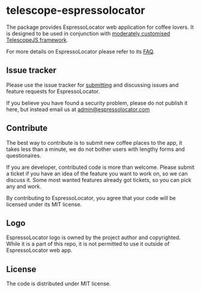 # telescope-espressolocator

The package provides EspressoLocator web application for coffee lovers. It is
designed to be used in conjunction with [moderately customised TelescopeJS
framework](https://github.com/espressolocator/telescope).

For more details on EspressoLocator please refer to its [FAQ](https://espressolocator.app/page/faq).

## Issue tracker

Please use the issue tracker for
[submitting](https://github.com/espressolocator/telescope-espressolocator/issues)
 and discussing issues and feature requests for EspressoLocator.

If you believe you have found a security problem, please do not publish it
here, but instead email us at admin@espressolocator.com

## Contribute

The best way to contribute is to submit new coffee places to the app, it takes
less than a minute, we do not bother users with lengthy forms and
questionaires.

If you are developer, contributed code is more than welcome. Please submit a ticket 
if you have an idea of the feature you want to work on, so we can discuss it. Some
most wanted features already got tickets, so you can pick any and work.

By contributing to EspressoLocator, you agree that your code will be licensed
under its MIT license.

## Logo

EspressoLocator logo is owned by the project author and copyrighted. While it
is a part of this repo, it is not permitted to use it outside of
EspressoLocator web app.

## License

The code is distributed under MIT license.
